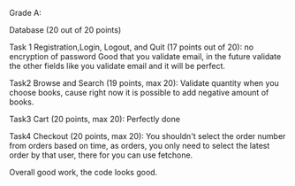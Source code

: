 Grade A:

Database (20 out of 20 points)

Task 1 Registration,Login, Logout, and Quit  (17 points out of 20):
no encryption of password
Good that you validate email, in the future validate the other fields like you validate email and it will be perfect.


Task2 Browse and Search (19 points, max 20):
Validate quantity when you choose books, cause right now it is possible to add negative amount of books. 

Task3 Cart (20 points, max 20):
Perfectly done

Task4 Checkout  (20 points, max 20):
You shouldn't select the order number from orders based on time, as orders, you only need to select the latest order by that user, there for you can use fetchone.


Overall good work, the code looks good. 


